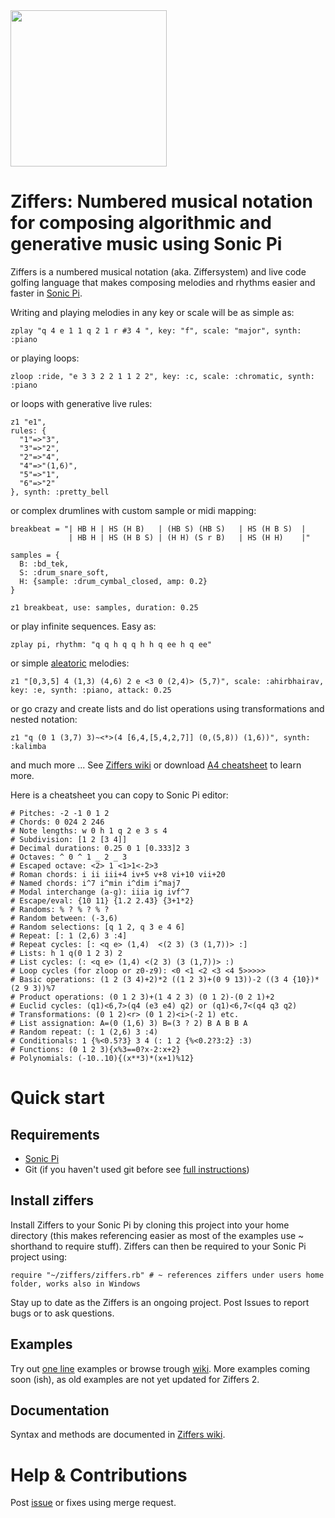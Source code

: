 <img src="https://github.com/amiika/ziffers/raw/ziffers2/ziffers.png" width=250, border=0, padding=0>

# Ziffers: Numbered musical notation for composing algorithmic and generative music using Sonic Pi
Ziffers is a numbered musical notation (aka. Ziffersystem) and live code golfing language that makes composing melodies and rhythms easier and faster in [Sonic Pi](https://sonic-pi.net/).

Writing and playing melodies in any key or scale will be as simple as:
```
zplay "q 4 e 1 1 q 2 1 r #3 4 ", key: "f", scale: "major", synth: :piano
```
or playing loops:
```
zloop :ride, "e 3 3 2 2 1 1 2 2", key: :c, scale: :chromatic, synth: :piano
```
or loops with generative live rules:
```
z1 "e1",
rules: {
  "1"=>"3",
  "3"=>"2",
  "2"=>"4",
  "4"=>"(1,6)",
  "5"=>"1",
  "6"=>"2"
}, synth: :pretty_bell
```
or complex drumlines with custom sample or midi mapping:
```
breakbeat = "| HB H | HS (H B)   | (HB S) (HB S)   | HS (H B S)  |
             | HB H | HS (H B S) | (H H) (S r B)   | HS (H H)    |"

samples = {
  B: :bd_tek,
  S: :drum_snare_soft,
  H: {sample: :drum_cymbal_closed, amp: 0.2}
}

z1 breakbeat, use: samples, duration: 0.25
```
or play infinite sequences. Easy as:
```
zplay pi, rhythm: "q q h q q h h q ee h q ee"
```
or simple [aleatoric](https://en.wikipedia.org/wiki/Aleatoric_music) melodies:
```
z1 "[0,3,5] 4 (1,3) (4,6) 2 e <3 0 (2,4)> (5,7)", scale: :ahirbhairav, key: :e, synth: :piano, attack: 0.25
```
or go crazy and create lists and do list operations using transformations and nested notation:
```
z1 "q (0 1 (3,7) 3)~<*>(4 [6,4,[5,4,2,7]] (0,(5,8)) (1,6))", synth: :kalimba
```
and much more ... See [Ziffers wiki](https://github.com/amiika/ziffers/wiki) or download [A4 cheatsheet](https://github.com/amiika/ziffers/raw/master/Cheatsheet.pdf) to learn more.

Here is a cheatsheet you can copy to Sonic Pi editor:
```
# Pitches: -2 -1 0 1 2
# Chords: 0 024 2 246
# Note lengths: w 0 h 1 q 2 e 3 s 4
# Subdivision: [1 2 [3 4]]
# Decimal durations: 0.25 0 1 [0.333]2 3
# Octaves: ^ 0 ^ 1 _ 2 _ 3
# Escaped octave: <2> 1 <1>1<-2>3
# Roman chords: i ii iii+4 iv+5 v+8 vi+10 vii+20
# Named chords: i^7 i^min i^dim i^maj7
# Modal interchange (a-g): iiia ig ivf^7
# Escape/eval: {10 11} {1.2 2.43} {3+1*2}
# Randoms: % ? % ? % ?
# Random between: (-3,6)
# Random selections: [q 1 2, q 3 e 4 6]
# Repeat: [: 1 (2,6) 3 :4]
# Repeat cycles: [: <q e> (1,4)  <(2 3) (3 (1,7))> :]
# Lists: h 1 q(0 1 2 3) 2
# List cycles: (: <q e> (1,4) <(2 3) (3 (1,7))> :)
# Loop cycles (for zloop or z0-z9): <0 <1 <2 <3 <4 5>>>>>
# Basic operations: (1 2 (3 4)+2)*2 ((1 2 3)+(0 9 13))-2 ((3 4 {10})*(2 9 3))%7
# Product operations: (0 1 2 3)+(1 4 2 3) (0 1 2)-(0 2 1)+2
# Euclid cycles: (q1)<6,7>(q4 (e3 e4) q2) or (q1)<6,7<(q4 q3 q2)
# Transformations: (0 1 2)<r> (0 1 2)<i>(-2 1) etc.
# List assignation: A=(0 (1,6) 3) B=(3 ? 2) B A B B A
# Random repeat: (: 1 (2,6) 3 :4)
# Conditionals: 1 {%<0.5?3} 3 4 (: 1 2 {%<0.2?3:2} :3)
# Functions: (0 1 2 3){x%3==0?x-2:x+2}
# Polynomials: (-10..10){(x**3)*(x+1)%12}
```

# Quick start

## Requirements

- [Sonic Pi](https://sonic-pi.net/)
- Git (if you haven't used git before see [full instructions](https://github.com/amiika/ziffers/wiki/Install))

## Install ziffers

Install Ziffers to your Sonic Pi by cloning this project into your home directory (this makes referencing easier as most of the examples use ~ shorthand to require stuff). Ziffers can then be required to your Sonic Pi project using:

```
require "~/ziffers/ziffers.rb" # ~ references ziffers under users home folder, works also in Windows
```

Stay up to date as the Ziffers is an ongoing project. Post Issues to report bugs or to ask questions.

## Examples

Try out [one line](https://github.com/amiika/ziffers/blob/master/test/play_tests.rb) examples or browse trough [wiki](https://github.com/amiika/ziffers/wiki). More examples coming soon (ish), as old examples are not yet updated for Ziffers 2.

## Documentation

Syntax and methods are documented in [Ziffers wiki](https://github.com/amiika/ziffers/wiki).

# Help & Contributions

Post [issue](https://github.com/amiika/ziffers/issues) or fixes using merge request.
